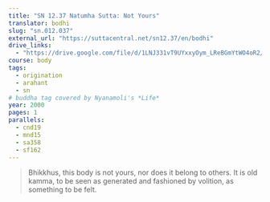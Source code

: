 ```yaml
---
title: "SN 12.37 Natumha Sutta: Not Yours"
translator: bodhi
slug: "sn.012.037"
external_url: "https://suttacentral.net/sn12.37/en/bodhi"
drive_links:
  - "https://drive.google.com/file/d/1LNJ331vT9UYxxyOym_LReBGmYtWO4oR2/view?usp=drivesdk"
course: body
tags:
  - origination
  - arahant
  - sn
# buddha tag covered by Nyanamoli's *Life*
year: 2000
pages: 1
parallels:
  - cnd19
  - mnd15
  - sa358
  - sf162
---
```


> Bhikkhus, this body is not yours, nor does it belong to others. It is old kamma, to be seen as generated and fashioned by volition, as something to be felt.

<!---->
